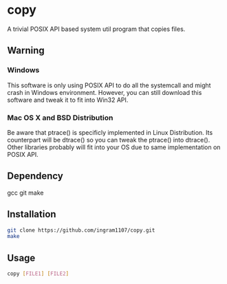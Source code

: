 # copy
A trivial POSIX API based system util program that copies files.

## Warning
### Windows
This software is only using POSIX API to do all the systemcall and might crash in Windows environment. However, you can still download this software and tweak it to fit into Win32 API.

### Mac OS X and BSD Distribution
Be aware that ptrace() is specificly implemented in Linux Distribution. Its counterpart will be dtrace() so you can tweak the ptrace() into dtrace(). Other libraries probably will fit into your OS due to same implementation on POSIX API.

## Dependency
gcc
git
make

## Installation
```bash
git clone https://github.com/ingram1107/copy.git
make
```

## Usage
```bash
copy [FILE1] [FILE2]
```
